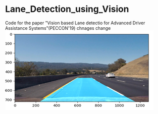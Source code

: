 # Lane_Detection_using_Vision
Code for the paper "Vision based Lane detectio for Advanced Driver Assistance Systems"(PECCON'19)
chnages change
![OutputImage](sample_output.png)
